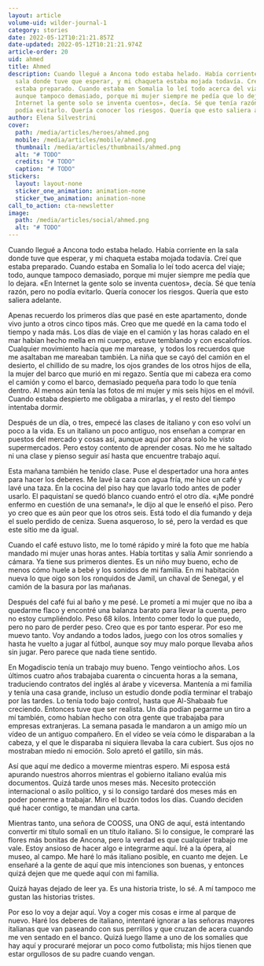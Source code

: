 ```yaml
---
layout: article
volume-uid: wilder-journal-1
category: stories
date: 2022-05-12T10:21:21.857Z
date-updated: 2022-05-12T10:21:21.974Z
article-order: 20
uid: ahmed
title: Ahmed
description: Cuando llegué a Ancona todo estaba helado. Había corriente en la
  sala donde tuve que esperar, y mi chaqueta estaba mojada todavía. Creí que
  estaba preparado. Cuando estaba en Somalia lo leí todo acerca del viaje; todo,
  aunque tampoco demasiado, porque mi mujer siempre me pedía que lo dejara. «En
  Internet la gente solo se inventa cuentos», decía. Sé que tenía razón, pero no
  podía evitarlo. Quería conocer los riesgos. Quería que esto saliera adelante.
author: Elena Silvestrini
cover:
  path: /media/articles/heroes/ahmed.png
  mobile: /media/articles/mobile/ahmed.png
  thumbnail: /media/articles/thumbnails/ahmed.png
  alt: "# TODO"
  credits: "# TODO"
  caption: "# TODO"
stickers:
  layout: layout-none
  sticker_one_animation: animation-none
  sticker_two_animation: animation-none
call_to_action: cta-newsletter
image:
  path: /media/articles/social/ahmed.png
  alt: "# TODO"
---
```

Cuando llegué a Ancona todo estaba helado. Había corriente en la sala donde tuve que esperar, y mi chaqueta estaba mojada todavía. Creí que estaba preparado. Cuando estaba en Somalia lo leí todo acerca del viaje; todo, aunque tampoco demasiado, porque mi mujer siempre me pedía que lo dejara. «En Internet la gente solo se inventa cuentos», decía. Sé que tenía razón, pero no podía evitarlo. Quería conocer los riesgos. Quería que esto saliera adelante.

Apenas recuerdo los primeros días que pasé en este apartamento, donde vivo junto a otros cinco tipos más. Creo que me quedé en la cama todo el tiempo y nada más. Los días de viaje en el camión y las horas calado en el mar habían hecho mella en mi cuerpo, estuve temblando y con escalofríos. Cualquier movimiento hacía que me marease,  y todos los recuerdos que me asaltaban me mareaban también. La niña que se cayó del camión en el desierto, el chillido de su madre, los ojos grandes de los otros hijos de ella, la mujer del barco que murió en mi regazo. Sentía que mi cabeza era como el camión y como el barco, demasiado pequeña para todo lo que tenía dentro. Al menos aún tenía las fotos de mi mujer y mis seis hijos en el móvil. Cuando estaba despierto me obligaba a mirarlas, y el resto del tiempo intentaba dormir.

Después de un día, o tres, empecé las clases de italiano y con eso volví un poco a la vida. Es un italiano un poco antiguo, nos enseñan a comprar en puestos del mercado y cosas así, aunque aquí por ahora solo he visto supermercados. Pero estoy contento de aprender cosas. No me he saltado ni una clase y pienso seguir así hasta que encuentre trabajo aquí.

Esta mañana también he tenido clase. Puse el despertador una hora antes para hacer los deberes. Me lavé la cara con agua fría, me hice un café y lavé una taza. En la cocina del piso hay que lavarlo todo antes de poder usarlo. El paquistaní se quedó blanco cuando entró el otro día. «¡Me pondré enfermo en cuestión de una semana!», le dijo al que le enseñó el piso. Pero yo creo que es aún peor que los otros seis. Está todo el día fumando y deja el suelo perdido de ceniza. Suena asqueroso, lo sé, pero la verdad es que este sitio me da igual.

Cuando el café estuvo listo, me lo tomé rápido y miré la foto que me había mandado mi mujer unas horas antes. Había tortitas y salía Amir sonriendo a cámara. Ya tiene sus primeros dientes. Es un niño muy bueno, echo de menos cómo huele a bebé y los sonidos de mi familia. En mi habitación nueva lo que oigo son los ronquidos de Jamil, un chaval de Senegal, y el camión de la basura por las mañanas.

Después del café fui al baño y me pesé. Le prometí a mi mujer que no iba a quedarme flaco y encontré una balanza barato para llevar la cuenta, pero no estoy cumpliéndolo. Peso 68 kilos. Intento comer todo lo que puedo, pero no paro de perder peso. Creo que es por tanto esperar. Por eso me muevo tanto. Voy andando a todos lados, juego con los otros somalíes y hasta he vuelto a jugar al fútbol, aunque soy muy malo porque llevaba años sin jugar. Pero parece que nada tiene sentido.

En Mogadiscio tenía un trabajo muy bueno. Tengo veintiocho años. Los últimos cuatro años trabajaba cuarenta o cincuenta horas a la semana, traduciendo contratos del inglés al árabe y viceversa. Mantenía a mi familia y tenía una casa grande, incluso un estudio donde podía terminar el trabajo por las tardes. Lo tenía todo bajo control, hasta que Al-Shabaab fue creciendo. Entonces tuve que ser realista. Un día podían pegarme un tiro a mí también, como habían hecho con otra gente que trabajaba para empresas extranjeras. La semana pasada le mandaron a un amigo mío un vídeo de un antiguo compañero. En el vídeo se veía cómo le disparaban a la cabeza, y el que le disparaba ni siquiera llevaba la cara cubiert. Sus ojos no mostraban miedo ni emoción. Solo apretó el gatillo, sin más.

Así que aquí me dedico a moverme mientras espero. Mi esposa está apurando nuestros ahorros mientras el gobierno italiano evalúa mis documentos. Quizá tarde unos meses más. Necesito protección internacional o asilo político, y si lo consigo tardaré dos meses más en poder ponerme a trabajar. Miro el buzón todos los días. Cuando deciden qué hacer contigo, te mandan una carta.

Mientras tanto, una señora de COOSS, una ONG de aquí, está intentando convertir mi título somalí en un título italiano. Si lo consigue, le compraré las flores más bonitas de Ancona, pero la verdad es que cualquier trabajo me vale. Estoy ansioso de hacer algo e integrarme aquí. Iré a la ópera, al museo, al campo. Me haré lo más italiano posible, en cuanto me dejen. Le enseñaré a la gente de aquí que mis intenciones son buenas, y entonces quizá dejen que me quede aquí con mi familia.

Quizá hayas dejado de leer ya. Es una historia triste, lo sé. A mí tampoco me gustan las historias tristes.

Por eso lo voy a dejar aquí. Voy a coger mis cosas e irme al parque de nuevo. Haré los deberes de italiano, intentaré ignorar a las señoras mayores italianas que van paseando con sus perrillos y que cruzan de acera cuando me ven sentado en el banco. Quizá luego llame a uno de los somalíes que hay aquí y procuraré mejorar un poco como futbolista; mis hijos tienen que estar orgullosos de su padre cuando vengan.